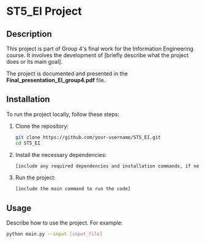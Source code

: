 # ST5_EI Project

## Description
This project is part of Group 4's final work for the Information Engineering course. It involves the development of [briefly describe what the project does or its main goal].

The project is documented and presented in the **Final_presentation_EI_group4.pdf** file.

## Installation
To run the project locally, follow these steps:

1. Clone the repository:
    ```bash
    git clone https://github.com/your-username/ST5_EI.git
    cd ST5_EI
    ```

2. Install the necessary dependencies:
    ```bash
    [include any required dependencies and installation commands, if necessary]
    ```

3. Run the project:
    ```bash
    [include the main command to run the code]
    ```

## Usage
Describe how to use the project. For example:

```bash
python main.py --input [input_file]

